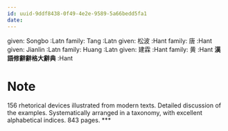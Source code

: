 ```yaml
---
id: uuid-9ddf8438-0f49-4e2e-9589-5a66bedd5fa1
date: 
---
```


given: Songbo :Latn
family: Tang :Latn
given: 松波 :Hant
family: 唐 :Hant
given: Jianlin :Latn
family: Huang :Latn
given: 建霖 :Hant
family: 黄 :Hant
**漢語修辭辭格大辭典** :Hant
# Note
156 rhetorical devices illustrated from modern texts. Detailed discussion of the examples. Systematically arranged in a  taxonomy, with excellent alphabetical indices. 843 pages. ***